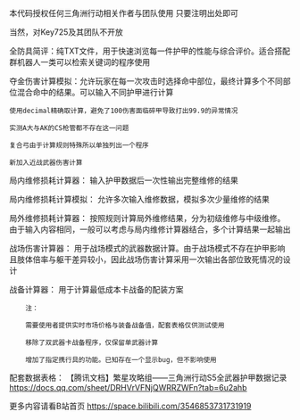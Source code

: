 本代码授权任何三角洲行动相关作者与团队使用
只要注明出处即可

当然，对Key725及其团队不开放

全防具简评：纯TXT文件，用于快速浏览每一件护甲的性能与综合评价。适合搭配群机器人一类可以检索关键词的程序使用

夺金伤害计算模拟：允许玩家在每一次攻击时选择命中部位，最终计算多个不同部位混合命中的结果。可以输入不同护甲进行计算

    使用decimal精确取计算，避免了100伤害面临碎甲导致打出99.9的异常情况

    实测A大与AK的CS枪管都不存在这一问题
    
    复合弓由于计算规则特殊所以单独列出一个程序

    新加入近战武器伤害计算

局内维修损耗计算器：
输入护甲数据后一次性输出完整维修的结果

局内维修损耗计算模拟：
允许多次输入维修数据，模拟多次少量维修的结果

局外维修损耗计算器：
按照规则计算局外维修结果，分为初级维修与中级维修。由于输入内容相同，一般可以考虑与局内维修计算器结合，多个计算结果一起输出

战场伤害计算器：
用于战场模式的武器数据计算。由于战场模式不存在护甲影响且肢体倍率与躯干差异较小，因此战场伤害计算采用一次输出各部位致死情况的设计

战备计算器：
用于计算最低成本卡战备的配装方案

        注：

        需要使用者提供实时市场价格与装备战备值，配套表格仅供测试使用
        
        移除了双武器卡战备程序，仅保留单武器计算

        增加了指定携行具的功能。已知存在一个显示bug，但不影响使用

配套数据表格：
【腾讯文档】繁星攻略组——三角洲行动S5全武器护甲数据记录
https://docs.qq.com/sheet/DRHVrVFNjQWRRZWFn?tab=6u2ahb

更多内容请看B站首页
https://space.bilibili.com/3546853731731919
